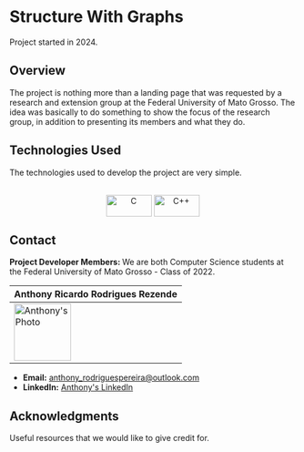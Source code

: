 # Structure With Graphs

Project started in 2024.

## Overview
The project is nothing more than a landing page that was requested by a research and extension group at the Federal University of Mato Grosso. The idea was basically to do something to show the focus of the research group, in addition to presenting its members and what they do.

## Technologies Used

The technologies used to develop the project are very simple.

<div style="display: inline_block" align= "center"><br>
<img align="center" alt="C" height="38" width="80" src="https://img.shields.io/badge/C-A8B9CC?style=for-the-badge&logo=c&logoColor=black">
<img align="center" alt="C++" height="38" width="80" src="https://img.shields.io/badge/C++-00599C?style=for-the-badge&logo=c%2B%2B&logoColor=white">
</div>

## Contact
<strong> Project Developer Members: </strong> We are both Computer Science students at the Federal University of Mato Grosso - Class of 2022.

| Anthony Ricardo Rodrigues Rezende |
| --- |
| <img src="./ImagesMembers/anthony.jpeg" alt="Anthony's Photo" width="100"/> | 

- **Email:** anthony_rodriguespereira@outlook.com
- **LinkedIn:** [Anthony's LinkedIn](https://www.linkedin.com/in/anthony-ricardo-rodrigues-rezende-486917227/)


## Acknowledgments
Useful resources that we would like to give credit for.
  
##
